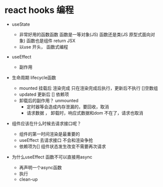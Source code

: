 # react hooks  编程
- useState 
  - 非常好用的函数函数
     函数是一等对象(JS)
     函数还是类(JS 原型式面向对象)
     函数也是组件  return  JSX
  - 以use  开头， 函数式编程
- useEffect
  - 副作用


- 生命周期    lifecycle函数
  - mounted 挂载后  渲染完成
    只在渲染完成后执行，更新后不执行  []空数组
  - updated 更新后  [] 依赖项
  - 卸载后的副作用？ unmounted
    - 定时器等会造成内存泄漏的，要回收，取消
    - 请求数据 ， 卸载时，响应式数据和dom 不在了，请求也取消


- 组件应该在什么时候去请求接口呢？
  - 组件的第一时间渲染是最重要的
  - useEffect  去请求接口
    不会和渲染争抢
  - 依赖项为[]
    组件状态发生改变不需要再次请求
- 为什么useEffect 函数不可以直接用async
  - 再声明一个async函数
  - 执行
  - clean-up
